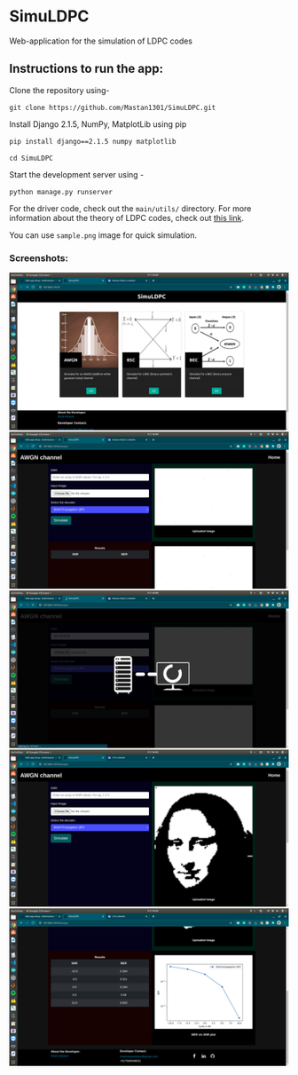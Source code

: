 # SimuLDPC
Web-application for the simulation of LDPC codes

## Instructions to run the app:

Clone the repository using-
```
git clone https://github.com/Mastan1301/SimuLDPC.git
```

Install Django 2.1.5, NumPy, MatplotLib using pip

```
pip install django==2.1.5 numpy matplotlib
 ```
 ```
 cd SimuLDPC
 ```
 
 Start the development server using - 
 
 ```
 python manage.py runserver
 ```
 For the driver code, check out the ```main/utils/``` directory. For more information about the theory of LDPC codes, check out [this link](https://github.com/Mastan1301/Signal-Processing/tree/master/LDPC).
 
 You can use ```sample.png``` image for quick simulation.
 
 ### Screenshots: 
 
 ![1](https://github.com/Mastan1301/SimuLDPC/blob/master/media/figs/1.png)
  ![2](https://github.com/Mastan1301/SimuLDPC/blob/master/media/figs/2.png)
   ![3](https://github.com/Mastan1301/SimuLDPC/blob/master/media/figs/3.png)
    ![4](https://github.com/Mastan1301/SimuLDPC/blob/master/media/figs/4.png)
     ![5](https://github.com/Mastan1301/SimuLDPC/blob/master/media/figs/5.png)
 
 
